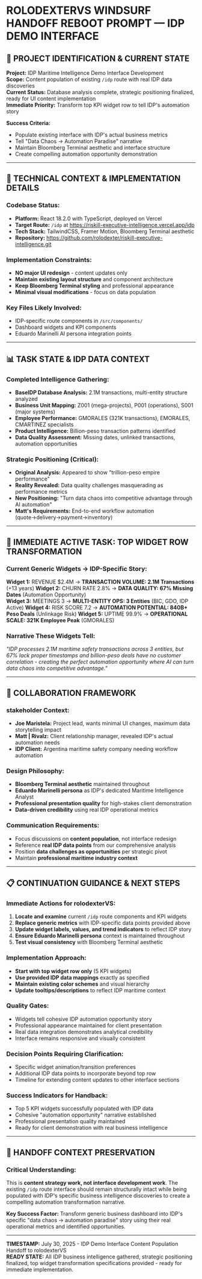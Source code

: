 # **ROLODEXTERVS WINDSURF HANDOFF REBOOT PROMPT — IDP DEMO INTERFACE**

## **🎯 PROJECT IDENTIFICATION & CURRENT STATE**

**Project:** IDP Maritime Intelligence Demo Interface Development  
**Scope:** Content population of existing `/idp` route with real IDP data discoveries  
**Current Status:** Database analysis complete, strategic positioning finalized, ready for UI content implementation  
**Immediate Priority:** Transform top KPI widget row to tell IDP's automation story

**Success Criteria:**

- Populate existing interface with IDP's actual business metrics
- Tell "Data Chaos → Automation Paradise" narrative
- Maintain Bloomberg Terminal aesthetic and interface structure
- Create compelling automation opportunity demonstration

---

## **🔧 TECHNICAL CONTEXT & IMPLEMENTATION DETAILS**

### **Codebase Status:**

- **Platform:** React 18.2.0 with TypeScript, deployed on Vercel
- **Target Route:** `/idp` at https://riskill-executive-intelligence.vercel.app/idp
- **Tech Stack:** TailwindCSS, Framer Motion, Bloomberg Terminal aesthetic
- **Repository:** https://github.com/rolodexter/riskill-executive-intelligence.git

### **Implementation Constraints:**

- **NO major UI redesign** - content updates only
- **Maintain existing layout structure** and component architecture
- **Keep Bloomberg Terminal styling** and professional appearance
- **Minimal visual modifications** - focus on data population

### **Key Files Likely Involved:**

- IDP-specific route components in `/src/components/`
- Dashboard widgets and KPI components
- Eduardo Marinelli AI persona integration points

---

## **📊 TASK STATE & IDP DATA CONTEXT**

### **Completed Intelligence Gathering:**

- **BaseIDP Database Analysis:** 2.1M transactions, multi-entity structure analyzed
- **Business Unit Mapping:** Z001 (mega-projects), P001 (operations), S001 (major systems)
- **Employee Performance:** GMORALES (321K transactions), EMORALES, CMARTINEZ specialists
- **Product Intelligence:** Billion-peso transaction patterns identified
- **Data Quality Assessment:** Missing dates, unlinked transactions, automation opportunities

### **Strategic Positioning (Critical):**

- **Original Analysis:** Appeared to show "trillion-peso empire performance"
- **Reality Revealed:** Data quality challenges masquerading as performance metrics
- **New Positioning:** "Turn data chaos into competitive advantage through AI automation"
- **Matt's Requirements:** End-to-end workflow automation (quote→delivery→payment→inventory)

---

## **🎯 IMMEDIATE ACTIVE TASK: TOP WIDGET ROW TRANSFORMATION**

### **Current Generic Widgets → IDP-Specific Story:**

**Widget 1:** REVENUE $2.4M → **TRANSACTION VOLUME: 2.1M Transactions** (+13 years) **Widget 2:** CHURN RATE 2.8% → **DATA QUALITY: 67% Missing Dates** (Automation Opportunity)  
**Widget 3:** MEETINGS 3 → **MULTI-ENTITY OPS: 3 Entities** (BIC, GDO, IDP Active) **Widget 4:** RISK SCORE 7.2 → **AUTOMATION POTENTIAL: 840B+ Peso Deals** (Unlinkage Risk) **Widget 5:** UPTIME 99.9% → **OPERATIONAL SCALE: 321K Employee Peak** (GMORALES)

### **Narrative These Widgets Tell:**

_"IDP processes 2.1M maritime safety transactions across 3 entities, but 67% lack proper timestamps and billion-peso deals have no customer correlation - creating the perfect automation opportunity where AI can turn data chaos into competitive advantage."_

---

## **🚀 COLLABORATION FRAMEWORK**

### **stakeholder Context:**

- **Joe Maristela:** Project lead, wants minimal UI changes, maximum data storytelling impact
- **Matt | Rivalz:** Client relationship manager, revealed IDP's actual automation needs
- **IDP Client:** Argentina maritime safety company needing workflow automation

### **Design Philosophy:**

- **Bloomberg Terminal aesthetic** maintained throughout
- **Eduardo Marinelli persona** as IDP's dedicated Maritime Intelligence Analyst
- **Professional presentation quality** for high-stakes client demonstration
- **Data-driven credibility** using real IDP operational metrics

### **Communication Requirements:**

- Focus discussions on **content population**, not interface redesign
- Reference **real IDP data points** from our comprehensive analysis
- Position **data challenges as opportunities** per strategic pivot
- Maintain **professional maritime industry context**

---

## **📋 CONTINUATION GUIDANCE & NEXT STEPS**

### **Immediate Actions for rolodexterVS:**

1. **Locate and examine** current `/idp` route components and KPI widgets
2. **Replace generic metrics** with IDP-specific data points provided above
3. **Update widget labels, values, and trend indicators** to reflect IDP story
4. **Ensure Eduardo Marinelli persona** context is maintained throughout
5. **Test visual consistency** with Bloomberg Terminal aesthetic

### **Implementation Approach:**

- **Start with top widget row only** (5 KPI widgets)
- **Use provided IDP data mappings** exactly as specified
- **Maintain existing color schemes** and visual hierarchy
- **Update tooltips/descriptions** to reflect IDP maritime context

### **Quality Gates:**

- Widgets tell cohesive IDP automation opportunity story
- Professional appearance maintained for client presentation
- Real data integration demonstrates analytical credibility
- Interface remains responsive and visually consistent

### **Decision Points Requiring Clarification:**

- Specific widget animation/transition preferences
- Additional IDP data points to incorporate beyond top row
- Timeline for extending content updates to other interface sections

### **Success Indicators for Handback:**

- Top 5 KPI widgets successfully populated with IDP data
- Cohesive "automation opportunity" narrative established
- Professional presentation quality maintained
- Ready for client demonstration with real business intelligence

---

## **🔄 HANDOFF CONTEXT PRESERVATION**

### **Critical Understanding:**

This is **content strategy work, not interface development work**. The existing `/idp` route interface should remain structurally intact while being populated with IDP's specific business intelligence discoveries to create a compelling automation transformation narrative.

**Key Success Factor:** Transform generic business dashboard into IDP's specific "data chaos → automation paradise" story using their real operational metrics and identified opportunities.

---

**TIMESTAMP:** July 30, 2025 - IDP Demo Interface Content Population Handoff to rolodexterVS  
**READY STATE:** All IDP business intelligence gathered, strategic positioning finalized, top widget transformation specifications provided - ready for immediate implementation.